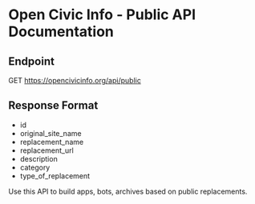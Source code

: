 # Open Civic Info - Public API Documentation

## Endpoint
GET https://opencivicinfo.org/api/public

## Response Format
- id
- original_site_name
- replacement_name
- replacement_url
- description
- category
- type_of_replacement

Use this API to build apps, bots, archives based on public replacements.
